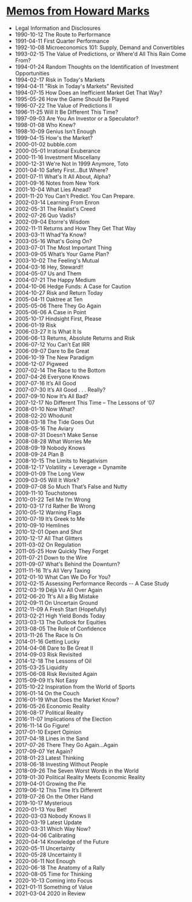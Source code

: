 # [Memos from Howard Marks](https://www.oaktreecapital.com/insights/howard-marks-memos)

* Legal Information and Disclosures
* 1990-10-12 The Route to Performance
* 1991-04-11 First Quarter Performance
* 1992-10-08 Microeconomics 101: Supply, Demand and Convertibles
* 1993-02-15 The Value of Predictions, or Where'd All This Rain Come From?
* 1994-01-24 Random Thoughts on the Identification of Investment Opportunities
* 1994-02-17 Risk in Today's Markets
* 1994-04-11 "Risk in Today's Markets" Revisited
* 1994-07-15 How Does an Inefficient Market Get That Way?
* 1995-05-26 How the Game Should Be Played
* 1996-07-22 The Value of Predictions II
* 1996-11-25 Will It Be Different This Time?
* 1997-09-03 Are You An Investor or a Speculator?
* 1998-01-08 Who Knew?
* 1998-10-09 Genius Isn't Enough
* 1999-04-15 How's the Market?
* 2000-01-02 bubble.com
* 2000-05-01 Irrational Exuberance
* 2000-11-16 Investment Miscellany
* 2000-12-31 We're Not In 1999 Anymore, Toto
* 2001-04-10 Safety First...But Where?
* 2001-07-11 What's It All About, Alpha?
* 2001-09-16 Notes from New York
* 2001-10-04 What Lies Ahead?
* 2001-11-20 You Can't Predict. You Can Prepare.
* 2002-03-14 Learning From Enron
* 2002-05-31 The Realist's Creed
* 2002-07-26 Quo Vadis?
* 2002-09-04 Etorre's Wisdom
* 2002-11-11 Returns and How They Get That Way
* 2003-03-11 Whad’Ya Know?
* 2003-05-16 What's Going On?
* 2003-07-01 The Most Important Thing
* 2003-09-05 What’s Your Game Plan?
* 2003-10-02 The Feeling's Mutual
* 2004-03-16 Hey, Steward!!
* 2004-05-07 Us and Them
* 2004-07-21 The Happy Medium
* 2004-10-06 Hedge Funds: A Case for Caution
* 2004-10-27 Risk and Return Today
* 2005-04-11 Oaktree at Ten
* 2005-05-06 There They Go Again
* 2005-06-06 A Case in Point
* 2005-10-17 Hindsight First, Please
* 2006-01-19 Risk
* 2006-03-27 It Is What It Is
* 2006-06-13 Returns, Absolute Returns and Risk
* 2006-07-12 You Can’t Eat IRR
* 2006-09-07 Dare to Be Great
* 2006-10-19 The New Paradigm
* 2006-12-07 Pigweed
* 2007-02-14 The Race to the Bottom
* 2007-04-26 Everyone Knows
* 2007-07-16 It’s All Good
* 2007-07-30 It’s All Good . . . Really?
* 2007-09-10 Now It’s All Bad?
* 2007-12-17 No Different This Time – The Lessons of ‘07
* 2008-01-10 Now What?
* 2008-02-20 Whodunit
* 2008-03-18 The Tide Goes Out
* 2008-05-16 The Aviary
* 2008-07-31 Doesn’t Make Sense
* 2008-08-28 What Worries Me
* 2008-09-19 Nobody Knows
* 2008-09-24 Plan B
* 2008-10-15 The Limits to Negativism
* 2008-12-17 Volatility + Leverage = Dynamite
* 2009-01-09 The Long View
* 2009-03-05 Will It Work?
* 2009-07-08 So Much That’s False and Nutty
* 2009-11-10 Touchstones
* 2010-01-22 Tell Me I’m Wrong
* 2010-03-17 I’d Rather Be Wrong
* 2010-05-12 Warning Flags
* 2010-07-19 It’s Greek to Me
* 2010-09-10 Hemlines
* 2010-12-01 Open and Shut
* 2010-12-17 All That Glitters
* 2011-03-02 On Regulation
* 2011-05-25 How Quickly They Forget
* 2011-07-21 Down to the Wire
* 2011-09-07 What's Behind the Downturn?
* 2011-11-16 Tt's All Very Taxing
* 2012-01-10 What Can We Do For You?
* 2012-02-15 Assessing Performance Records -- A Case Study
* 2012-03-19 Déjà Vu All Over Again
* 2012-06-20 Tt's All a Big Mistake
* 2012-09-11 On Uncertain Ground
* 2012-11-09 A Fresh Start (Hopefully)
* 2013-02-21 High Yield Bonds Today
* 2013-03-13 The Outlook for Equities
* 2013-08-05 The Role of Confidence
* 2013-11-26 The Race Is On
* 2014-01-16 Getting Lucky
* 2014-04-08 Dare to Be Great II
* 2014-09-03 Risk Revisited
* 2014-12-18 The Lessons of Oil
* 2015-03-25 Liquidity
* 2015-06-08 Risk Revisited Again
* 2015-09-09 It’s Not Easy
* 2015-10-22 Inspiration from the World of Sports
* 2016-01-14 On the Couch
* 2016-01-19 What Does the Market Know?
* 2016-05-26 Economic Reality
* 2016-08-17 Political Reality
* 2016-11-07 Implications of the Election
* 2016-11-14 Go Figure!
* 2017-01-10 Expert Opinion
* 2017-04-18 Lines in the Sand
* 2017-07-26 There They Go Again...Again
* 2017-09-07 Yet Again?
* 2018-01-23 Latest Thinking
* 2018-06-18 Investing Without People
* 2018-09-26 The Seven Worst Words in the World
* 2019-01-30 Political Reality Meets Economic Reality
* 2019-04-01 Growing the Pie
* 2019-06-12 This Time It’s Different
* 2019-07-26 On the Other Hand
* 2019-10-17 Mysterious
* 2020-01-13 You Bet!
* 2020-03-03 Nobody Knows II
* 2020-03-19 Latest Update
* 2020-03-31 Which Way Now?
* 2020-04-06 Calibrating
* 2020-04-14 Knowledge of the Future
* 2020-05-11 Uncertainty
* 2020-05-28 Uncertainty II
* 2020-06-11 Not Enough
* 2020-06-18 The Anatomy of a Rally
* 2020-08-05 Time for Thinking
* 2020-10-13 Coming into Focus
* 2021-01-11 Something of Value
* 2021-03-04 2020 in Review
